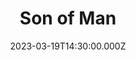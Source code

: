 ---
video:
  type: vimeo
  id: 809623557
speaker:
  permalink: kelvin-nygren
  name: Kelvin Nygren
title: Son of Man
image: https://i.imgur.com/H318EBB.png
date: 2023-03-19T14:30:00.000Z
series: "messiah"
---